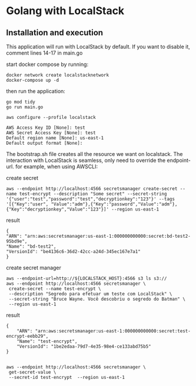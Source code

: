 # Golang with LocalStack

## Installation and execution
This application will run with LocalStack by default.
If you want to disable it, comment lines 14-17 in main.go

start docker compose by running:
```shell
docker network create localstacknetwork
docker-compose up -d
```

then run the application:
```shell
go mod tidy
go run main.go
```

```shell
aws configure --profile localstack

AWS Access Key ID [None]: test
AWS Secret Access Key [None]: test
Default region name [None]: us-east-1
Default output format [None]: 
```


The bootstrap.sh file creates all the resource we want on localstack.
The interaction with LocalStack is seamless, only need to override the endpoint-url.
for example, when using AWSCLI:

create secret
```shell
aws --endpoint http://localhost:4566 secretsmanager create-secret --name test-encrypt --description "Some secret" --secret-string '{"user":"test","password":"test","decryptionkey":"123"}' --tags '[{"Key":"user", "Value":"adm"},{"Key":"password","Value":"adm"},{"Key":"decryptionkey","Value":"123"}]' --region us-east-1
```

result
```shell
{
"ARN": "arn:aws:secretsmanager:us-east-1:000000000000:secret:bd-test2-95bd9e",
"Name": "bd-test2",
"VersionId": "be4136c6-36d2-42cc-a24d-345ec167e7a1"
}
```



create secret manager
```shell
aws --endpoint-url=http://${LOCALSTACK_HOST}:4566 s3 ls s3://
aws --endpoint http://localhost:4566 secretsmanager \
 create-secret --name test-encrypt \
 --description "Segredo para efetuar um teste com LocalStack" \
 --secret-string "Bruce Wayne. Você descobriu o segredo do Batman" \
 --region us-east-1
```

result
```shell
{
    "ARN": "arn:aws:secretsmanager:us-east-1:000000000000:secret:test-encrypt-eebb29",
    "Name": "test-encrypt",
    "VersionId": "1be2edaa-79d7-4e35-98e4-ce133abd75b5"
}


aws --endpoint http://localhost:4566 secretsmanager \
 get-secret-value \
 --secret-id test-encrypt  --region us-east-1
```
